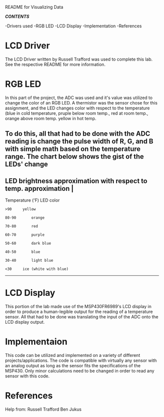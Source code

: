 README for Visualizing Data


***CONTENTS***

-Drivers used
-RGB LED
-LCD Display
-Implementation
-References


# LCD Driver

The LCD Driver written by Russell Trafford was used to complete this lab. See the respective README for more information.


# RGB LED

In this part of the project, the ADC was used and it's value was utilized to change the color of an RGB LED. A thermistor was the sensor chose
for this assignment, and the LED changes color with respect to the temperature (blue in cold temperature, pruple below room temp., red at room temp., orange above room temp. yellow in hot temp.

To do this, all that had to be done with the ADC reading is change the pulse width of R, G, and B with simple math based on the temperature range. The chart below shows the gist of the
LEDs' change
---
LED brightness approximation with respect to temp. approximation  |
---								  								  

Temperature ('F)	LED color				  

	>90		yellow					  

	80-90		orange					  

	70-80		red					  

	60-70		purple					  

	50-60		dark blue				  

	40-50		blue					  

	30-40		light blue				  

	<30		ice (white with blue)			  

---


# LCD Display

This portion of the lab made use of the MSP430FR6989's LCD display in order to produce a human-legible output for the reading of a temperature sensor. All that had to be done was translating the input of the ADC
onto the LCD display output.

# Implementaion

This code can be utilized and implemented on a variety of different projects/applications. The code is compatible with virtually any sensor with an analog output
as long as the sensor fits the specifications of the MSP430. Only minor calculations need to be changed in order to read any sensor with this code.


# References

Help from:
	Russell Trafford
	Ben Jukus
